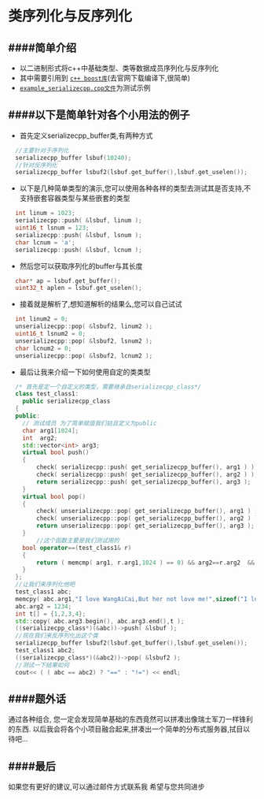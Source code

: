 类序列化与反序列化
==========================================



####简单介绍
------------------------------------------
* 以二进制形式将c++中基础类型、类等数据成员序列化与反序列化
* 其中需要引用到 [`c++ boost库`](http://www.boost.org/)(去官网下载编译下,很简单)
* [`example_serializecpp.cpp文件`](https://github.com/NingLeixueR/middleware/blob/master/example/example_serializecpp.cpp)为测试示例


####以下是简单针对各个小用法的例子
------------------------------------------
* 首先定义serializecpp_buffer类,有两种方式
```cpp
  //主要针对于序列化
  serializecpp_buffer lsbuf(10240);
  //针对反序列化
  serializecpp_buffer lsbuf2(lsbuf.get_buffer(),lsbuf.get_uselen());
```
* 以下是几种简单类型的演示,您可以使用各种各样的类型去测试其是否支持,不支持嵌套容器类型与某些嵌套的类型
```cpp
  int linum = 1023;
  serializecpp::push( &lsbuf, linum );
  uint16_t lsnum = 123;
  serializecpp::push( &lsbuf, lsnum );
  char lcnum = 'a';
  serializecpp::push( &lsbuf, lcnum );
```
* 然后您可以获取序列化的buffer与其长度
```cpp
  char* ap = lsbuf.get_buffer();
  uint32_t aplen = lsbuf.get_uselen();
```
* 接着就是解析了,想知道解析的结果么,您可以自己试试
```cpp
  int linum2 = 0;
  unserializecpp::pop( &lsbuf2, linum2 );
  uint16_t lsnum2 = 0;
  unserializecpp::pop( &lsbuf2, lsnum2 );
  char lcnum2 = 0;
  unserializecpp::pop( &lsbuf2, lcnum2 );
```
* 最后让我来介绍一下如何使用自定的类类型
```cpp
  /* 首先是定一个自定义的类型，需要继承自serializecpp_class*/
  class test_class1:
  	public serializecpp_class
  {
  public:
    // 测试成员 为了简单赋值我们姑且定义为public
  	char arg1[1024];
  	int  arg2;
  	std::vector<int> arg3;
  	virtual bool push()
  	{
  		check( serializecpp::push( get_serializecpp_buffer(), arg1 ) );
  		check( serializecpp::push( get_serializecpp_buffer(), arg2 ) );
  		return serializecpp::push( get_serializecpp_buffer(), arg3 );
  	}
  	virtual bool pop()
  	{
  		check( unserializecpp::pop( get_serializecpp_buffer(), arg1 ) );
  		check( unserializecpp::pop( get_serializecpp_buffer(), arg2 ) );
  		return unserializecpp::pop( get_serializecpp_buffer(), arg3 );
  	}
        //这个函数主要是我们测试用的
  	bool operator==(test_class1& r)
  	{
  		return ( memcmp( arg1, r.arg1,1024 ) == 0) && arg2==r.arg2  && arg3==r.arg3;
  	}
  };
  //让我们来序列化他吧
  test_class1 abc;
  memcpy( abc.arg1,"I love WangAiCai,But her not love me!",sizeof("I love WangAiCai,But her not love me!")+1 );
  abc.arg2 = 1234;
  int t[] = {1,2,3,4};
  std::copy( abc.arg3.begin(), abc.arg3.end(),t );
  ((serializecpp_class*)(&abc))->push( &lsbuf );
  //现在我们来反序列化出这个类
  serializecpp_buffer lsbuf2(lsbuf.get_buffer(),lsbuf.get_uselen());
  test_class1 abc2;
  ((serializecpp_class*)(&abc2))->pop( &lsbuf2 );
  //测试一下结果如何
  cout<< ( ( abc == abc2) ? "==" : "!=") << endl;
```


####题外话
------------------------------------------
通过各种组合,
您一定会发现简单基础的东西竟然可以拼凑出像瑞士军刀一样锋利的东西.
以后我会将各个小项目融合起来,拼凑出一个简单的分布式服务器,拭目以待吧...


####最后
------------------------------------------
如果您有更好的建议,可以通过邮件方式联系我
希望与您共同进步
